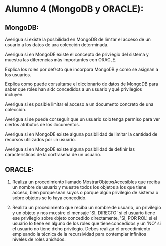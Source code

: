 # Alumno 4 (MongoDB y ORACLE):

## MongoDB:

Averigua si existe la posibilidad en MongoDB de limitar el acceso de un usuario a los datos de una colección determinada.

Averigua si en MongoDB existe el concepto de privilegio del sistema y muestra las diferencias más importantes con ORACLE.

Explica los roles por defecto que incorpora MongoDB y como se asignan a los usuarios.

Explica como puede consultarse el diccionario de datos de MongoDB para saber que roles han sido concedidos a un usuario y qué privilegios incluyen.

Averigua si es posible limitar el acceso a un documento concreto de una colección.

Averigua si se puede conseguir que un usuario solo tenga permiso para ver ciertos atributos de los documentos.

Averigua si en MongoDB existe alguna posibilidad de limitar la cantidad de recursos utilizados por un usuario.

Averigua si en MongoDB existe alguna posibilidad de definir las características de la contraseña de un usuario.
		
## ORACLE:

1. Realiza un procedimiento llamado MostrarObjetosAccesibles que reciba un nombre de usuario y muestre todos los objetos a los que tiene acceso, bien porque sean suyos o porque algún privilegio de sistema o sobre objetos se lo haya concedido.

2. Realiza un procedimiento que reciba un nombre de usuario, un privilegio y un objeto y nos muestre el mensaje 'SI, DIRECTO' si el usuario tiene ese privilegio sobre objeto concedido directamente, 'SI, POR ROL' si el usuario lo tiene en alguno de los roles que tiene concedidos y un 'NO' si el usuario no tiene dicho privilegio.  Debes realizar el procedimiento empleando la técnica de la recursividad para contemplar infinitos niveles de roles anidados.
